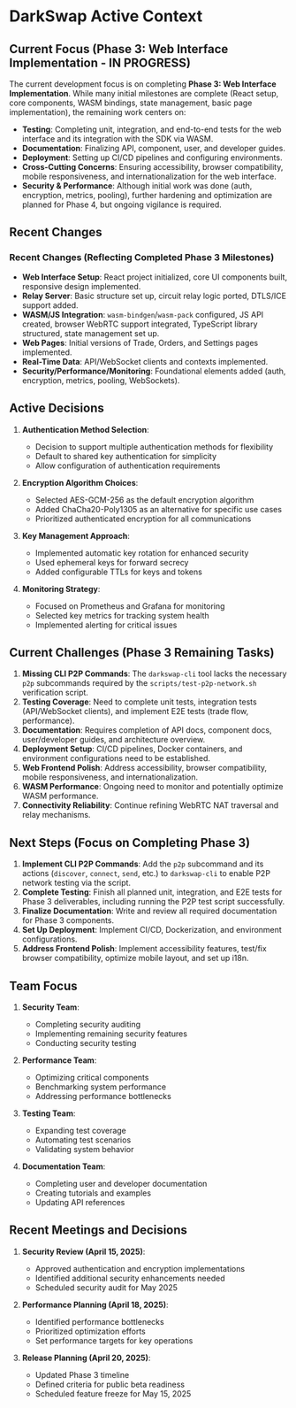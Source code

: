 # DarkSwap Active Context

## Current Focus (Phase 3: Web Interface Implementation - IN PROGRESS)

The current development focus is on completing **Phase 3: Web Interface Implementation**. While many initial milestones are complete (React setup, core components, WASM bindings, state management, basic page implementation), the remaining work centers on:
-   **Testing**: Completing unit, integration, and end-to-end tests for the web interface and its integration with the SDK via WASM.
-   **Documentation**: Finalizing API, component, user, and developer guides.
-   **Deployment**: Setting up CI/CD pipelines and configuring environments.
-   **Cross-Cutting Concerns**: Ensuring accessibility, browser compatibility, mobile responsiveness, and internationalization for the web interface.
-   **Security & Performance**: Although initial work was done (auth, encryption, metrics, pooling), further hardening and optimization are planned for Phase 4, but ongoing vigilance is required.

## Recent Changes

### Recent Changes (Reflecting Completed Phase 3 Milestones)

-   **Web Interface Setup**: React project initialized, core UI components built, responsive design implemented.
-   **Relay Server**: Basic structure set up, circuit relay logic ported, DTLS/ICE support added.
-   **WASM/JS Integration**: `wasm-bindgen`/`wasm-pack` configured, JS API created, browser WebRTC support integrated, TypeScript library structured, state management set up.
-   **Web Pages**: Initial versions of Trade, Orders, and Settings pages implemented.
-   **Real-Time Data**: API/WebSocket clients and contexts implemented.
-   **Security/Performance/Monitoring**: Foundational elements added (auth, encryption, metrics, pooling, WebSockets).

## Active Decisions

1. **Authentication Method Selection**:
   - Decision to support multiple authentication methods for flexibility
   - Default to shared key authentication for simplicity
   - Allow configuration of authentication requirements

2. **Encryption Algorithm Choices**:
   - Selected AES-GCM-256 as the default encryption algorithm
   - Added ChaCha20-Poly1305 as an alternative for specific use cases
   - Prioritized authenticated encryption for all communications

3. **Key Management Approach**:
   - Implemented automatic key rotation for enhanced security
   - Used ephemeral keys for forward secrecy
   - Added configurable TTLs for keys and tokens

4. **Monitoring Strategy**:
   - Focused on Prometheus and Grafana for monitoring
   - Selected key metrics for tracking system health
   - Implemented alerting for critical issues

## Current Challenges (Phase 3 Remaining Tasks)

1.  **Missing CLI P2P Commands**: The `darkswap-cli` tool lacks the necessary `p2p` subcommands required by the `scripts/test-p2p-network.sh` verification script.
2.  **Testing Coverage**: Need to complete unit tests, integration tests (API/WebSocket clients), and implement E2E tests (trade flow, performance).
2.  **Documentation**: Requires completion of API docs, component docs, user/developer guides, and architecture overview.
3.  **Deployment Setup**: CI/CD pipelines, Docker containers, and environment configurations need to be established.
4.  **Web Frontend Polish**: Address accessibility, browser compatibility, mobile responsiveness, and internationalization.
5.  **WASM Performance**: Ongoing need to monitor and potentially optimize WASM performance.
6.  **Connectivity Reliability**: Continue refining WebRTC NAT traversal and relay mechanisms.

## Next Steps (Focus on Completing Phase 3)

1.  **Implement CLI P2P Commands**: Add the `p2p` subcommand and its actions (`discover`, `connect`, `send`, etc.) to `darkswap-cli` to enable P2P network testing via the script.
2.  **Complete Testing**: Finish all planned unit, integration, and E2E tests for Phase 3 deliverables, including running the P2P test script successfully.
2.  **Finalize Documentation**: Write and review all required documentation for Phase 3 components.
3.  **Set Up Deployment**: Implement CI/CD, Dockerization, and environment configurations.
4.  **Address Frontend Polish**: Implement accessibility features, test/fix browser compatibility, optimize mobile layout, and set up i18n.

## Team Focus

1. **Security Team**:
   - Completing security auditing
   - Implementing remaining security features
   - Conducting security testing

2. **Performance Team**:
   - Optimizing critical components
   - Benchmarking system performance
   - Addressing performance bottlenecks

3. **Testing Team**:
   - Expanding test coverage
   - Automating test scenarios
   - Validating system behavior

4. **Documentation Team**:
   - Completing user and developer documentation
   - Creating tutorials and examples
   - Updating API references

## Recent Meetings and Decisions

1. **Security Review (April 15, 2025)**:
   - Approved authentication and encryption implementations
   - Identified additional security enhancements needed
   - Scheduled security audit for May 2025

2. **Performance Planning (April 18, 2025)**:
   - Identified performance bottlenecks
   - Prioritized optimization efforts
   - Set performance targets for key operations

3. **Release Planning (April 20, 2025)**:
   - Updated Phase 3 timeline
   - Defined criteria for public beta readiness
   - Scheduled feature freeze for May 15, 2025
